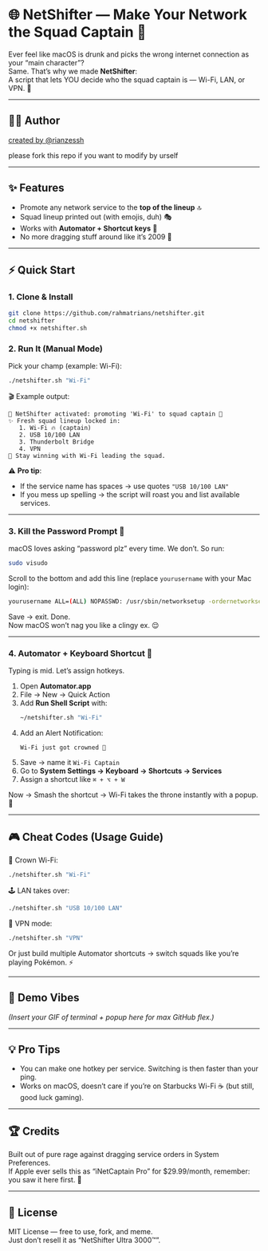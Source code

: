 # 🌐 NetShifter — Make Your Network the Squad Captain 👑

Ever feel like macOS is drunk and picks the wrong internet connection as your “main character”?  
Same. That’s why we made **NetShifter**:  
A script that lets YOU decide who the squad captain is — Wi-Fi, LAN, or VPN. 🚀

---

## 🧑‍💻 Author
[created by @rianzessh](https://github.com/rahmatrians)

please fork this repo if you want to modify by urself

---

## ✨ Features
- Promote any network service to the **top of the lineup** 🔝  
- Squad lineup printed out (with emojis, duh) 🎭  
- Works with **Automator + Shortcut keys** 🎹  
- No more dragging stuff around like it’s 2009 🧓  

---

## ⚡ Quick Start

### 1. Clone & Install
```bash
git clone https://github.com/rahmatrians/netshifter.git
cd netshifter
chmod +x netshifter.sh
```

### 2. Run It (Manual Mode)
Pick your champ (example: Wi-Fi):

```bash
./netshifter.sh "Wi-Fi"
```

🎬 Example output:
```
🚀 NetShifter activated: promoting 'Wi-Fi' to squad captain 👑
✨ Fresh squad lineup locked in:
   1. Wi-Fi 🔥 (captain)
   2. USB 10/100 LAN
   3. Thunderbolt Bridge
   4. VPN
💯 Stay winning with Wi-Fi leading the squad.
```

⚠️ **Pro tip**:  
- If the service name has spaces → use quotes `"USB 10/100 LAN"`  
- If you mess up spelling → the script will roast you and list available services.  

---

### 3. Kill the Password Prompt 🔪
macOS loves asking “password plz” every time. We don’t. So run:

```bash
sudo visudo
```

Scroll to the bottom and add this line (replace `yourusername` with your Mac login):

```bash
yourusername ALL=(ALL) NOPASSWD: /usr/sbin/networksetup -ordernetworkservices *
```

Save → exit. Done.  
Now macOS won’t nag you like a clingy ex. 😌  

---

### 4. Automator + Keyboard Shortcut 🎹
Typing is mid. Let’s assign hotkeys.

1. Open **Automator.app**  
2. File → New → Quick Action  
3. Add **Run Shell Script** with:
   ```bash
   ~/netshifter.sh "Wi-Fi"
   ```
4. Add an Alert Notification:
   ```
   Wi-Fi just got crowned 👑
   ```
5. Save → name it `Wi-Fi Captain`  
6. Go to **System Settings → Keyboard → Shortcuts → Services**  
7. Assign a shortcut like `⌘ + ⌥ + W`  

Now → Smash the shortcut → Wi-Fi takes the throne instantly with a popup. 🎉  

---

## 🎮 Cheat Codes (Usage Guide)
👑 Crown Wi-Fi:
```bash
./netshifter.sh "Wi-Fi"
```

🕹️ LAN takes over:
```bash
./netshifter.sh "USB 10/100 LAN"
```

🥷 VPN mode:
```bash
./netshifter.sh "VPN"
```

Or just build multiple Automator shortcuts → switch squads like you’re playing Pokémon. ⚡  

---

## 🤳 Demo Vibes
*(Insert your GIF of terminal + popup here for max GitHub flex.)*  

---

## 💡 Pro Tips
- You can make one hotkey per service. Switching is then faster than your ping.  
- Works on macOS, doesn’t care if you’re on Starbucks Wi-Fi ☕ (but still, good luck gaming).  

---

## 🏆 Credits
Built out of pure rage against dragging service orders in System Preferences.  
If Apple ever sells this as “iNetCaptain Pro” for $29.99/month, remember: you saw it here first. 🫡  

---

## 📜 License
MIT License — free to use, fork, and meme.  
Just don’t resell it as “NetShifter Ultra 3000™”.  
